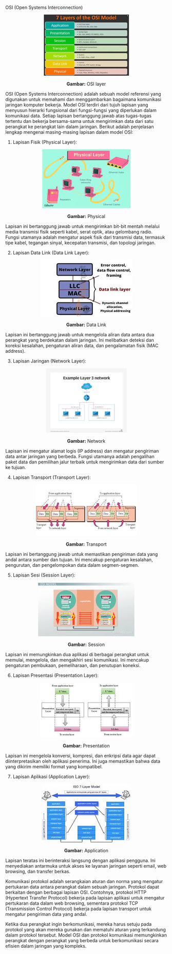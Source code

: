 OSI (Open Systems Interconnection)
<div align="center">
<img src="assets/OSI-Layer.jpg">
<p><strong>Gambar:</strong> OSI layer</p>
</div>

OSI (Open Systems Interconnection) adalah sebuah model referensi yang digunakan untuk memahami dan menggambarkan bagaimana komunikasi jaringan komputer bekerja. Model OSI terdiri dari tujuh lapisan yang menyusun hierarki fungsional dari fungsi-fungsi yang diperlukan dalam komunikasi data. Setiap lapisan bertanggung jawab atas tugas-tugas tertentu dan bekerja bersama-sama untuk mengirimkan data dari satu perangkat ke perangkat lain dalam jaringan. Berikut adalah penjelasan lengkap mengenai masing-masing lapisan dalam model OSI:

1. Lapisan Fisik (Physical Layer):
 <div align="center">
<img src="assets/Physical.jpg">
<p><strong>Gambar:</strong> Physical</p>
</div>

Lapisan ini bertanggung jawab untuk mengirimkan bit-bit mentah melalui media transmisi fisik seperti kabel, serat optik, atau gelombang radio. Fungsi utamanya adalah mengatur aspek fisik dari transmisi data, termasuk tipe kabel, tegangan sinyal, kecepatan transmisi, dan topologi jaringan.

2. Lapisan Data Link (Data Link Layer):
 <div align="center">
<img src="assets/Data-Link.jpg">
<p><strong>Gambar:</strong> Data Link</p>
</div>

Lapisan ini bertanggung jawab untuk mengelola aliran data antara dua perangkat yang berdekatan dalam jaringan. Ini melibatkan deteksi dan koreksi kesalahan, pengaturan aliran data, dan pengalamatan fisik (MAC address).

3. Lapisan Jaringan (Network Layer):
 <div align="center">
<img src="assets/Network.jpg">
<p><strong>Gambar:</strong> Network</p>
</div>

Lapisan ini mengatur alamat logis (IP address) dan mengatur pengiriman data antar jaringan yang berbeda. Fungsi utamanya adalah pengalihan paket data dan pemilihan jalur terbaik untuk mengirimkan data dari sumber ke tujuan.

4. Lapisan Transport (Transport Layer):
 <div align="center">
<img src="assets/Transport.jpg">
<p><strong>Gambar:</strong> Transport</p>
</div>


Lapisan ini bertanggung jawab untuk memastikan pengiriman data yang andal antara sumber dan tujuan. Ini mencakup pengaturan kesalahan, pengurutan, dan pengelompokan data dalam segmen-segmen.

5. Lapisan Sesi (Session Layer):
 <div align="center">
<img src="assets/Session.jpg">
<p><strong>Gambar:</strong> Session</p>
</div>

Lapisan ini memungkinkan dua aplikasi di berbagai perangkat untuk memulai, mengelola, dan mengakhiri sesi komunikasi. Ini mencakup pengaturan pembukaan, pemeliharaan, dan penutupan koneksi.

6. Lapisan Presentasi (Presentation Layer):
 <div align="center">
<img src="assets/Presentation.jpg">
<p><strong>Gambar:</strong> Presentation</p>
</div>

Lapisan ini mengelola konversi, kompresi, dan enkripsi data agar dapat diinterpretasikan oleh aplikasi penerima. Ini juga memastikan bahwa data yang dikirim memiliki format yang kompatibel.

7. Lapisan Aplikasi (Application Layer):
 <div align="center">
<img src="assets/Application.jpg">
<p><strong>Gambar:</strong> Application</p>
</div>

Lapisan teratas ini berinteraksi langsung dengan aplikasi pengguna. Ini menyediakan antarmuka untuk akses ke layanan jaringan seperti email, web browsing, dan transfer berkas.

Komunikasi protokol adalah serangkaian aturan dan norma yang mengatur pertukaran data antara perangkat dalam sebuah jaringan. Protokol dapat berkaitan dengan berbagai lapisan OSI. Contohnya, protokol HTTP (Hypertext Transfer Protocol) bekerja pada lapisan aplikasi untuk mengatur pertukaran data dalam web browsing, sementara protokol TCP (Transmission Control Protocol) bekerja pada lapisan transport untuk mengatur pengiriman data yang andal.

Ketika dua perangkat ingin berkomunikasi, mereka harus setuju pada protokol yang akan mereka gunakan dan mematuhi aturan yang terkandung dalam protokol tersebut. Model OSI dan protokol komunikasi memungkinkan perangkat dengan perangkat yang berbeda untuk berkomunikasi secara efisien dalam jaringan yang kompleks.